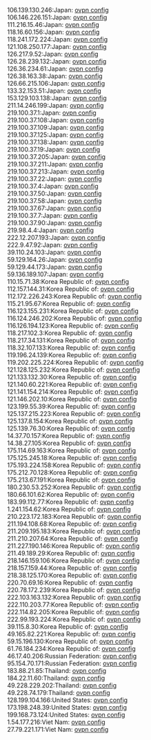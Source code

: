 106.139.130.246:Japan: [ovpn config](vpn/106_139_130_246.ovpn)  
106.146.226.151:Japan: [ovpn config](vpn/106_146_226_151.ovpn)  
111.216.15.46:Japan: [ovpn config](vpn/111_216_15_46.ovpn)  
118.16.60.156:Japan: [ovpn config](vpn/118_16_60_156.ovpn)  
118.241.172.224:Japan: [ovpn config](vpn/118_241_172_224.ovpn)  
121.108.250.177:Japan: [ovpn config](vpn/121_108_250_177.ovpn)  
126.217.9.52:Japan: [ovpn config](vpn/126_217_9_52.ovpn)  
126.28.239.132:Japan: [ovpn config](vpn/126_28_239_132.ovpn)  
126.36.234.61:Japan: [ovpn config](vpn/126_36_234_61.ovpn)  
126.38.163.38:Japan: [ovpn config](vpn/126_38_163_38.ovpn)  
126.66.215.106:Japan: [ovpn config](vpn/126_66_215_106.ovpn)  
133.32.153.51:Japan: [ovpn config](vpn/133_32_153_51.ovpn)  
153.129.103.138:Japan: [ovpn config](vpn/153_129_103_138.ovpn)  
211.14.246.199:Japan: [ovpn config](vpn/211_14_246_199.ovpn)  
219.100.37.1:Japan: [ovpn config](vpn/219_100_37_1.ovpn)  
219.100.37.108:Japan: [ovpn config](vpn/219_100_37_108.ovpn)  
219.100.37.109:Japan: [ovpn config](vpn/219_100_37_109.ovpn)  
219.100.37.125:Japan: [ovpn config](vpn/219_100_37_125.ovpn)  
219.100.37.138:Japan: [ovpn config](vpn/219_100_37_138.ovpn)  
219.100.37.19:Japan: [ovpn config](vpn/219_100_37_19.ovpn)  
219.100.37.205:Japan: [ovpn config](vpn/219_100_37_205.ovpn)  
219.100.37.211:Japan: [ovpn config](vpn/219_100_37_211.ovpn)  
219.100.37.213:Japan: [ovpn config](vpn/219_100_37_213.ovpn)  
219.100.37.22:Japan: [ovpn config](vpn/219_100_37_22.ovpn)  
219.100.37.4:Japan: [ovpn config](vpn/219_100_37_4.ovpn)  
219.100.37.50:Japan: [ovpn config](vpn/219_100_37_50.ovpn)  
219.100.37.58:Japan: [ovpn config](vpn/219_100_37_58.ovpn)  
219.100.37.67:Japan: [ovpn config](vpn/219_100_37_67.ovpn)  
219.100.37.7:Japan: [ovpn config](vpn/219_100_37_7.ovpn)  
219.100.37.90:Japan: [ovpn config](vpn/219_100_37_90.ovpn)  
219.98.4.4:Japan: [ovpn config](vpn/219_98_4_4.ovpn)  
222.12.207.193:Japan: [ovpn config](vpn/222_12_207_193.ovpn)  
222.9.47.92:Japan: [ovpn config](vpn/222_9_47_92.ovpn)  
39.110.24.103:Japan: [ovpn config](vpn/39_110_24_103.ovpn)  
59.129.164.26:Japan: [ovpn config](vpn/59_129_164_26.ovpn)  
59.129.44.173:Japan: [ovpn config](vpn/59_129_44_173.ovpn)  
59.136.189.107:Japan: [ovpn config](vpn/59_136_189_107.ovpn)  
110.15.71.38:Korea Republic of: [ovpn config](vpn/110_15_71_38.ovpn)  
112.157.144.31:Korea Republic of: [ovpn config](vpn/112_157_144_31.ovpn)  
112.172.226.243:Korea Republic of: [ovpn config](vpn/112_172_226_243.ovpn)  
115.21.95.67:Korea Republic of: [ovpn config](vpn/115_21_95_67.ovpn)  
116.123.155.231:Korea Republic of: [ovpn config](vpn/116_123_155_231.ovpn)  
116.124.246.202:Korea Republic of: [ovpn config](vpn/116_124_246_202.ovpn)  
116.126.194.123:Korea Republic of: [ovpn config](vpn/116_126_194_123.ovpn)  
118.217.102.3:Korea Republic of: [ovpn config](vpn/118_217_102_3.ovpn)  
118.217.34.131:Korea Republic of: [ovpn config](vpn/118_217_34_131.ovpn)  
118.32.107.133:Korea Republic of: [ovpn config](vpn/118_32_107_133.ovpn)  
119.196.24.139:Korea Republic of: [ovpn config](vpn/119_196_24_139.ovpn)  
119.202.225.224:Korea Republic of: [ovpn config](vpn/119_202_225_224.ovpn)  
121.128.125.232:Korea Republic of: [ovpn config](vpn/121_128_125_232.ovpn)  
121.133.132.30:Korea Republic of: [ovpn config](vpn/121_133_132_30.ovpn)  
121.140.60.221:Korea Republic of: [ovpn config](vpn/121_140_60_221.ovpn)  
121.141.154.214:Korea Republic of: [ovpn config](vpn/121_141_154_214.ovpn)  
121.146.202.10:Korea Republic of: [ovpn config](vpn/121_146_202_10.ovpn)  
123.199.55.39:Korea Republic of: [ovpn config](vpn/123_199_55_39.ovpn)  
125.137.215.223:Korea Republic of: [ovpn config](vpn/125_137_215_223.ovpn)  
125.137.8.154:Korea Republic of: [ovpn config](vpn/125_137_8_154.ovpn)  
125.139.76.30:Korea Republic of: [ovpn config](vpn/125_139_76_30.ovpn)  
14.37.70.157:Korea Republic of: [ovpn config](vpn/14_37_70_157.ovpn)  
14.38.27.105:Korea Republic of: [ovpn config](vpn/14_38_27_105.ovpn)  
175.114.69.163:Korea Republic of: [ovpn config](vpn/175_114_69_163.ovpn)  
175.125.245.18:Korea Republic of: [ovpn config](vpn/175_125_245_18.ovpn)  
175.193.224.158:Korea Republic of: [ovpn config](vpn/175_193_224_158.ovpn)  
175.212.70.128:Korea Republic of: [ovpn config](vpn/175_212_70_128.ovpn)  
175.213.67.191:Korea Republic of: [ovpn config](vpn/175_213_67_191.ovpn)  
180.230.53.252:Korea Republic of: [ovpn config](vpn/180_230_53_252.ovpn)  
180.66.101.62:Korea Republic of: [ovpn config](vpn/180_66_101_62.ovpn)  
183.99.112.77:Korea Republic of: [ovpn config](vpn/183_99_112_77.ovpn)  
1.241.154.62:Korea Republic of: [ovpn config](vpn/1_241_154_62.ovpn)  
210.223.172.183:Korea Republic of: [ovpn config](vpn/210_223_172_183.ovpn)  
211.194.108.68:Korea Republic of: [ovpn config](vpn/211_194_108_68.ovpn)  
211.209.195.183:Korea Republic of: [ovpn config](vpn/211_209_195_183.ovpn)  
211.210.207.64:Korea Republic of: [ovpn config](vpn/211_210_207_64.ovpn)  
211.227.190.146:Korea Republic of: [ovpn config](vpn/211_227_190_146.ovpn)  
211.49.189.29:Korea Republic of: [ovpn config](vpn/211_49_189_29.ovpn)  
218.146.159.106:Korea Republic of: [ovpn config](vpn/218_146_159_106.ovpn)  
218.157.159.44:Korea Republic of: [ovpn config](vpn/218_157_159_44.ovpn)  
218.38.125.170:Korea Republic of: [ovpn config](vpn/218_38_125_170.ovpn)  
220.70.69.16:Korea Republic of: [ovpn config](vpn/220_70_69_16.ovpn)  
220.78.172.239:Korea Republic of: [ovpn config](vpn/220_78_172_239.ovpn)  
222.103.163.132:Korea Republic of: [ovpn config](vpn/222_103_163_132.ovpn)  
222.110.203.77:Korea Republic of: [ovpn config](vpn/222_110_203_77.ovpn)  
222.114.82.205:Korea Republic of: [ovpn config](vpn/222_114_82_205.ovpn)  
222.99.193.224:Korea Republic of: [ovpn config](vpn/222_99_193_224.ovpn)  
39.115.8.30:Korea Republic of: [ovpn config](vpn/39_115_8_30.ovpn)  
49.165.82.221:Korea Republic of: [ovpn config](vpn/49_165_82_221.ovpn)  
59.15.196.130:Korea Republic of: [ovpn config](vpn/59_15_196_130.ovpn)  
61.76.184.234:Korea Republic of: [ovpn config](vpn/61_76_184_234.ovpn)  
46.17.40.206:Russian Federation: [ovpn config](vpn/46_17_40_206.ovpn)  
95.154.70.171:Russian Federation: [ovpn config](vpn/95_154_70_171.ovpn)  
183.88.21.85:Thailand: [ovpn config](vpn/183_88_21_85.ovpn)  
184.22.11.60:Thailand: [ovpn config](vpn/184_22_11_60.ovpn)  
49.228.229.202:Thailand: [ovpn config](vpn/49_228_229_202.ovpn)  
49.228.74.179:Thailand: [ovpn config](vpn/49_228_74_179.ovpn)  
128.199.104.166:United States: [ovpn config](vpn/128_199_104_166.ovpn)  
173.198.248.39:United States: [ovpn config](vpn/173_198_248_39.ovpn)  
199.168.73.124:United States: [ovpn config](vpn/199_168_73_124.ovpn)  
1.54.177.216:Viet Nam: [ovpn config](vpn/1_54_177_216.ovpn)  
27.79.221.171:Viet Nam: [ovpn config](vpn/27_79_221_171.ovpn)  
